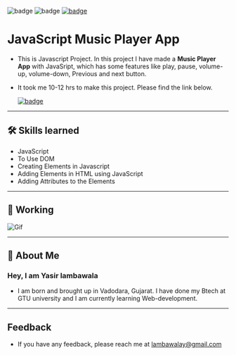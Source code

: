 ![badge](https://img.shields.io/badge/MADE%20WITH-HTML,%20CSS%20&%20JS-blue)
![badge](https://img.shields.io/badge/TIME%20TAKEN-10%20to%2012%20hrs-red)
[![badge](https://img.shields.io/badge/SEE%20DEMO%20-VISIT-green)](https://javascript-musicplayer-project5.netlify.app/)

# JavaScript Music Player App

- This is Javascript Project. In this project I have made a **Music Player App** with JavaSript, which has some features like play, pause, volume-up, volume-down, Previous and next button.

- It took me 10-12 hrs to make this project. Please find the link below.

  [![badge](https://img.shields.io/badge/LINK%20OF-PROJECT-darkgreen)](https://javascript-musicplayer-project5.netlify.app/)

---

## 🛠 Skills learned

- JavaScript
- To Use DOM
- Creating Elements in Javascript
- Adding Elements in HTML using JavaScript
- Adding Attributes to the Elements

---

## 🎥 Working

![Gif]()

---

## 🚀 About Me

### Hey, I am Yasir lambawala

- I am born and brought up in Vadodara, Gujarat. I have done my Btech at GTU university and I am currently learning Web-development.

---

## Feedback

- If you have any feedback, please reach me at lambawalay@gmail.com
